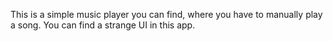 This is a simple music player you can find, where you have to manually play a song.
You can find a strange UI in this app.
